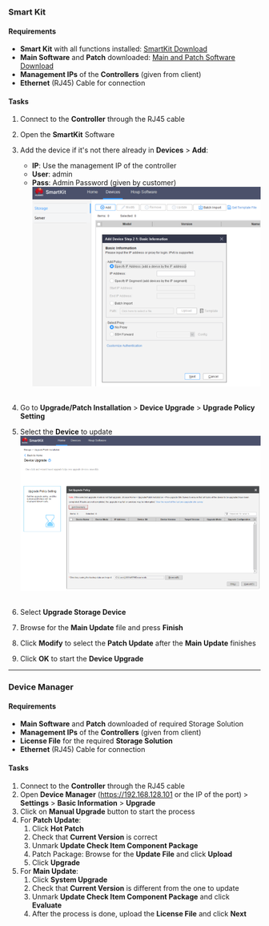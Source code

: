 ### **Smart Kit**
#### Requirements
- **Smart Kit** with all functions installed: [SmartKit Download](https://support.huawei.com/enterprise/en/distributed-storage/smartkit-pid-8576706/software/261548176?idAbsPath=fixnode01%7C7919749%7C251366268%7C250389224%7C251366263%7C8576706)
- **Main Software** and **Patch** downloaded: [Main and Patch Software Download](../Storage%20Cabinets%20Configuration/Main%20and%20Patch%20Software%20Download.md)
- **Management IPs** of the **Controllers** (given from client)
- **Ethernet** (RJ45) Cable for connection
#### Tasks
1. Connect to the **Controller** through the RJ45 cable
2. Open the **SmartKit** Software
3. Add the device if it's not there already in **Devices** > **Add**:
	- **IP**: Use the management IP of the controller
	- **User**: admin
	- **Pass**: Admin Password (given by customer)
	![SoftwareUpdate001](../Images/SoftwareUpdate001.png)<br>
	<br>

4. Go to **Upgrade/Patch Installation** > **Device Upgrade** > **Upgrade Policy Setting**
5. Select the **Device** to update
	![SoftwareUpdate002](../Images/SoftwareUpdate002.png)<br>
	<br>

6. Select **Upgrade Storage Device**
7. Browse for the **Main Update** file and press **Finish**
8. Click **Modify** to select the **Patch Update** after the **Main Update** finishes
9. Click **OK** to start the **Device Upgrade**

---
### **Device Manager**
#### Requirements
- **Main Software** and **Patch** downloaded of required Storage Solution
- **Management IPs** of the **Controllers** (given from client)
- **License File** for the required **Storage Solution**
- **Ethernet** (RJ45) Cable for connection
#### Tasks
1. Connect to the **Controller** through the RJ45 cable
2. Open **Device Manager** (https://192.168.128.101 or the IP of the port) > **Settings** > **Basic Information** > **Upgrade**
3. Click on **Manual Upgrade** button to start the process
4. For **Patch Update**:
	1. Click **Hot Patch**
	2. Check that **Current Version** is correct
	3. Unmark **Update Check Item Component Package**
	4. Patch Package: Browse for the **Update File** and click **Upload**
	5. Click **Upgrade**
5. For **Main Update**:
	1. Click **System Upgrade**
	2. Check that **Current Version** is different from the one to update
	3. Unmark **Update Check Item Component Package** and click **Evaluate**
	4. After the process is done, upload the **License File** and click **Next**